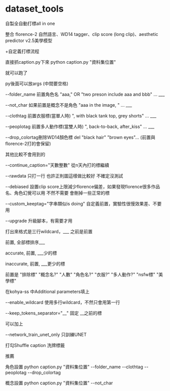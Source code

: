 # dataset_tools

自製全自動打標all in one  

整合 florence-2 自然語言、WD14 tagger、clip score (long clip)、aesthetic predictor v2.5美學模型

+自定義打標流程


直接抓caption.py下來 python caption.py "資料集位置" 

就可以跑了


py後面可以放args (中間要空格)

--folder_name 前置角色名 "aaa," OR "two preson include aaa and bbb" ... ___

--not_char 如果前置是概念不是角色 "aaa in the image, " ... ___

--clothtag 前置衣服標(當單人時) ", with black tank top, grey shorts" ... ___

--peoplotag 前置多人動作標(當雙人時) ", back-to-back, after_kiss" ... ___

--drop_colortag刪除WD14顏色標 del "black hair" "brown eyes"...  (前置與florence-2打的會保留)



其他比較不會用到的

--continue_caption="天數整數" 從n天內打的標繼續

--rawdata 只打一行 也許正則圖這樣做比較好 不確定沒測試

--debiased 設置clip score上限減少florence偏差，如果發現florence很多作品名、角色幻覺可以用 不然不需要 會刪掉一些正常的標 

--custom_keeptag="字串類似is doing" 自定義前置，實驗性很慢效果差、不要用

--upgrade 升級腳本，有需要才用


打出來格式是三行wildcard，___ 之前是前置

前置, 全部標排序___

accurate, 前置, ___少的標

inaccurate, 前置, ___更少的標


前置是 "排除標" "概念名?" "人數" "角色名?" "衣服?" "多人動作?" "nsfw標" "美學標"


在kohya-ss 中Additional parameters填上

--enable_wildcard 使用多行wildcard，不然只會用第一行

--keep_tokens_separator="__" 固定 __之前的標


可以加上

--network_train_unet_only 只訓練UNET

打勾Shuffle caption 洗牌標籤



推薦

角色設置 python caption.py "資料集位置" --folder_name --clothtag --peoplotag --drop_colortag

概念設置 python caption.py "資料集位置" --not_char


